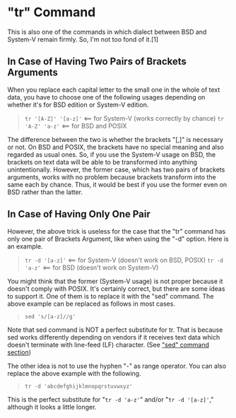 # "tr" Command

This is also one of the commands in which dialect between BSD and System-V remain firmly. So, I'm not too fond of it.[1]

## In Case of Having Two Pairs of Brackets Arguments

When you replace each capital letter to the small one in the whole of text data, you have to choose one of the following usages depending on whether it's for BSD edition or System-V edition.

> `tr '[A-Z]' '[a-z]'`  <== for System-V (works correctly by chance)
> `tr 'A-Z' 'a-z'`      <== for BSD and POSIX

The difference between the two is whether the brackets "[,]" is necessary or not. On BSD and POSIX, the brackets have no special meaning and also regarded as usual ones. So, if you use the System-V usage on BSD, the brackets on text data will be able to be transformed into anything unintentionally.  However, the former case, which has two pairs of brackets arguments, works with no problem because brackets transform into the same each by chance. Thus, it would be best if you use the former even on BSD rather than the latter.

## In Case of Having Only One Pair

However, the above trick is useless for the case that the "tr" command has only one pair of Brackets Argument, like when using the "-d" option. Here is an example.

> `tr -d '[a-z]'`  <== for System-V (doesn't work on BSD, POSIX)
> `tr -d 'a-z'`    <== for BSD (doesn't work on System-V)

You might think that the former (System-V usage) is not proper because it doesn't comply with POSIX. It's certainly correct, but there are some ideas to support it. One of them is to replace it with the "sed" command. The above example can be replaced as follows in most cases.

> `sed 's/[a-z]//g'`

Note that sed command is NOT a perfect substitute for tr. That is because sed works differently depending on vendors if it receives text data which doesn't terminate with line-feed (LF) character. (See ["sed" command section](sed.md))

The other idea is not to use the hyphen "-" as range operator. You can also replace the above example with the following.

> `tr -d 'abcdefghijklmnopqrstuvwxyz'`

This is the perfect substitute for "`tr -d 'a-z'`" and/or "`tr -d '[a-z]'`," although it looks a little longer.
